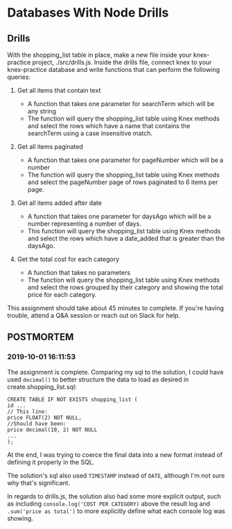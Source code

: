 # Databases With Node Drills

## Drills
With the shopping_list table in place, make a new file inside your knex-practice project, ./src/drills.js. Inside the drills file, connect knex to your knex-practice database and write functions that can perform the following queries:

1. Get all items that contain text

    - A function that takes one parameter for searchTerm which will be any string
    - The function will query the shopping_list table using Knex methods and select the rows which have a name that contains the searchTerm using a case insensitive match.

2. Get all items paginated

    - A function that takes one parameter for pageNumber which will be a number
    - The function will query the shopping_list table using Knex methods and select the pageNumber page of rows paginated to 6 items per page.

3. Get all items added after date

    - A function that takes one parameter for daysAgo which will be a number representing a number of days.
    - This function will query the shopping_list table using Knex methods and select the rows which have a date_added that is greater than the daysAgo.

4. Get the total cost for each category

    - A function that takes no parameters
    - The function will query the shopping_list table using Knex methods and select the rows grouped by their category and showing the total price for each category.

This assignment should take about 45 minutes to complete. If you're having trouble, attend a Q&A session or reach out on Slack for help.

## POSTMORTEM

### 2019-10-01 16:11:53

The assignment is complete. Comparing my sql to the solution, I could have used `decimal()` to better structure the data to load as desired in create.shopping_list.sql:

    CREATE TABLE IF NOT EXISTS shopping_list (
    id ...
    // This line:
    price FLOAT(2) NOT NULL,
    //Should have been:
    price decimal(10, 2) NOT NULL
    ...
    );

At the end, I was trying to coerce the final data into a new format instead of defining it properly in the SQL.

The solution's sql also used `TIMESTAMP` instead of `DATE`, although I'm not sure why that's significant.

In regards to drills.js, the solution also had some more explicit output, such as including `console.log('COST PER CATEGORY)` above the result log and `.sum('price as total')` to more explicitly define what each console log was showing.
